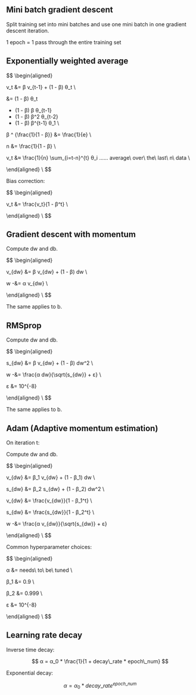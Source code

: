 ## Mini batch gradient descent

Split training set into mini batches and use one mini batch in one gradient descent iteration.

1 epoch = 1 pass through the entire training set

## Exponentially weighted average

$$
\begin{aligned}

v_t &= β v_{t-1} + (1 - β) θ_t \\

&=
(1 - β) θ_t
+ (1 - β) β θ_{t-1}
+ (1 - β) β^2 θ_{t-2}
+ (1 - β) β^{t-1} θ_1 \\

β ^ {\frac{1}{1 - β}} &= \frac{1}{e} \\

n &= \frac{1}{1 - β} \\

v_t &≈ \frac{1}{n} \sum_{i=t-n}^{t} θ_i ...... average\ over\ the\ last\ n\ data \\

\end{aligned} \\
$$

Bias correction:

$$
\begin{aligned}

v_t &= \frac{v_t}{1 - β^t} \\

\end{aligned} \\
$$

## Gradient descent with momentum

Compute dw and db.

$$
\begin{aligned}

v_{dw} &= β v_{dw} + (1 - β) dw \\

w -&= α v_{dw} \\

\end{aligned} \\
$$

The same applies to b.

## RMSprop

Compute dw and db.

$$
\begin{aligned}

s_{dw} &= β v_{dw} + (1 - β) dw^2 \\

w -&= \frac{α dw}{\sqrt{s_{dw}} + ε} \\

ε &= 10^{-8}

\end{aligned} \\
$$

The same applies to b.

## Adam (Adaptive momentum estimation)

On iteration t:

Compute dw and db.

$$
\begin{aligned}

v_{dw} &= β_1 v_{dw} + (1 - β_1) dw \\

s_{dw} &= β_2 s_{dw} + (1 - β_2) dw^2 \\

v_{dw} &= \frac{v_{dw}}{1 - β_1^t} \\

s_{dw} &= \frac{s_{dw}}{1 - β_2^t} \\

w -&= \frac{α v_{dw}}{\sqrt{s_{dw}} + ε}

\end{aligned} \\
$$

Common hyperparameter choices:

$$
\begin{aligned}

α &= needs\ to\ be\ tuned \\

β_1 &= 0.9 \\

β_2 &= 0.999 \\

ε &= 10^{-8}

\end{aligned} \\
$$

## Learning rate decay

Inverse time decay:

$$
α = α_0 * \frac{1}{1 + decay\_rate * epoch\_num}
$$

Exponential decay:

$$
α = α_0 * decay\_rate ^ {epoch\_num}
$$
